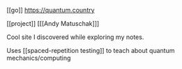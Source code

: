 [[go]] https://quantum.country

[[project]] [[[Andy Matuschak]]]

Cool site I discovered while exploring my notes. 

Uses [[spaced-repetition testing]] to teach about quantum mechanics/computing